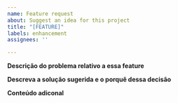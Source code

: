 ```yaml
---
name: Feature request
about: Suggest an idea for this project
title: "[FEATURE]"
labels: enhancement
assignees: ''

---
```


**Descrição do problema relativo a essa feature**
<!-- Acho difícil executar tal ação no componente x... -->

**Descreva a solução sugerida e o porquê dessa decisão**
<!-- Acho melhor separar as funcionalidades em dois componentes pois melhora a leitura do código, etc... -->

**Conteúdo adiconal**
<!-- Screenshots, exemplos, links relacionados a feature -->
